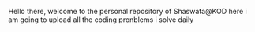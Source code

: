 Hello there, welcome to the personal repository of Shaswata@KOD
here i am going to upload all the coding pronblems i solve daily
